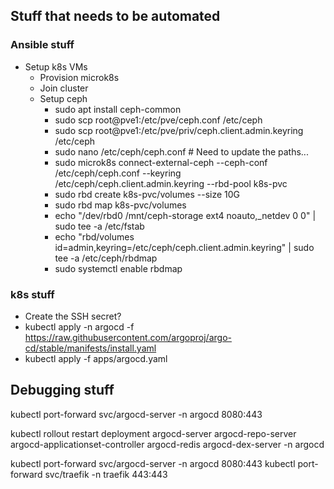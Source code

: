 ## Stuff that needs to be automated

### Ansible stuff

* Setup k8s VMs
    * Provision microk8s
    * Join cluster
    * Setup ceph
        * sudo apt install ceph-common
        * sudo scp root@pve1:/etc/pve/ceph.conf /etc/ceph
        * sudo scp root@pve1:/etc/pve/priv/ceph.client.admin.keyring /etc/ceph
        * sudo nano /etc/ceph/ceph.conf # Need to update the paths...
        * sudo microk8s connect-external-ceph --ceph-conf /etc/ceph/ceph.conf --keyring /etc/ceph/ceph.client.admin.keyring --rbd-pool k8s-pvc
        * sudo rbd create k8s-pvc/volumes --size 10G
        * sudo rbd map k8s-pvc/volumes
        * echo "/dev/rbd0 /mnt/ceph-storage ext4 noauto,_netdev 0 0" | sudo tee -a /etc/fstab
        * echo "rbd/volumes id=admin,keyring=/etc/ceph/ceph.client.admin.keyring" | sudo tee -a /etc/ceph/rbdmap
        * sudo systemctl enable rbdmap


### k8s stuff

* Create the SSH secret?
* kubectl apply -n argocd -f https://raw.githubusercontent.com/argoproj/argo-cd/stable/manifests/install.yaml
* kubectl apply -f apps/argocd.yaml


## Debugging stuff

kubectl port-forward svc/argocd-server -n argocd 8080:443

kubectl rollout restart deployment argocd-server argocd-repo-server argocd-applicationset-controller argocd-redis argocd-dex-server -n argocd

kubectl port-forward svc/argocd-server -n argocd 8080:443
kubectl port-forward svc/traefik -n traefik 443:443
